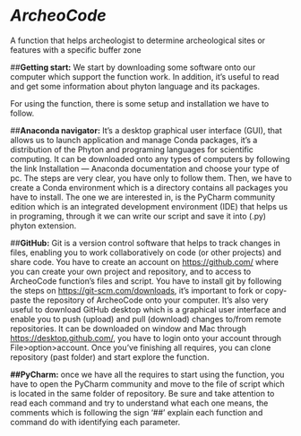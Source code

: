 # **_ArcheoCode_**
A function that helps archeologist to determine archeological sites or features with a specific buffer zone

##**Getting start:**
We start by downloading some software onto our computer which support the function work. 
In addition, it’s useful to read and get some information about phyton language and its packages. 

For using the function, there is some setup and installation we have to follow. 

##**Anaconda navigator:**
It’s a desktop graphical user interface (GUI), that allows us to launch application and manage Conda packages,
it’s a distribution of the Phyton and programing languages for scientific computing.
It can be downloaded onto any types of computers by following the link Installation — Anaconda documentation and 
choose your type of pc. The steps are very clear, you have only to follow them.
Then, we have to create a Conda environment which is a directory contains all packages you have to install. 
The one we are interested in, is the PyCharm community edition which is an integrated development environment (IDE)
that helps us in programing, through it we can write our script and save it into (.py) phyton extension. 

##**GitHub:**
Git is a version control software that helps to track changes in files, enabling you to work collaboratively on code
(or other projects) and share code. You have to create an account on https://github.com/ 
where you can create your own project and repository, and to access to ArcheoCode function’s files and script.
You have to install git by following the steps on https://git-scm.com/downloads,
it’s important to fork or copy-paste the repository of ArcheoCode onto your computer.
It’s also very useful to download GitHub desktop which is a graphical user interface and enable you to push (upload)
and pull (download) changes to/from remote repositories. It can be downloaded on window and Mac 
through https://desktop.github.com/, you have to login onto your account through File>option>account.
Once you’ve finishing all requires, you can clone repository (past folder) and start explore the function. 

**##PyCharm:**
once we have all the requires to start using the function, you have to open the PyCharm community and move to
the file of script which is located in the same folder of repository. 
Be sure and take attention to read each command and try to understand what each one means,
the comments which is following the sign ‘##’ explain each function and command do with identifying each parameter.
